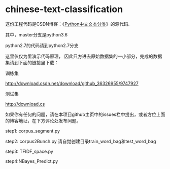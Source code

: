 # chinese-text-classification
这份工程代码是CSDN博客：《[Python中文文本分类](http://blog.csdn.net/github_36326955/article/details/54891204)》的源代码.

其中，master分支是python3.6

python2.7的代码请到python2.7分支


这里仅仅为里演示代码原理，
因此只方进去原始数据集的一小部分，完成的数据集请到下面的链接里下载：



训练集

http://download.csdn.net/download/github_36326955/9747927

测试集

http://download.cs


如果你有任何的问题，请在本项目github主页中的issues栏中提出，或者方位上面的博客地址，在下方评论处发布问题。

step1: corpus_segment.py

step2: corpus2Bunch.py
请自觉创建目录train_word_bag和test_word_bag

step3: TFIDF_space.py

step4:NBayes_Predict.py

